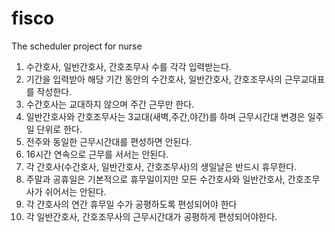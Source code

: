 # fisco
The scheduler project for nurse

1. 수간호사, 일반간호사, 간호조무사 수를 각각 입력받는다.
2. 기간을 입력받아 해당 기간 동안의 수간호사, 일반간호사, 간호조무사의 근무교대표를 작성한다.
3. 수간호사는 교대하지 않으며 주간 근무만 한다.
4. 일반간호사와 간호조무사는 3교대(새벽,주간,야간)를 하며 근무시간대 변경은 일주일 단위로 한다.
5. 전주와 동일한 근무시간대를 편성하면 안된다.
6. 16시간 연속으로 근무를 서서는 안된다.
7. 각 간호사(수간호사, 일반간호사, 간호조무사)의 생일날은 반드시 휴무한다.
8. 주말과 공휴일은 기본적으로 휴무일이지만 모든 수간호사와 일반간호사, 간호조무사가 쉬어서는 안된다.
9. 각 간호사의 연간 휴무일 수가 공평하도록 편성되어야 한다 
10. 각 일반간호사, 간호조무사의 근무시간대가 공평하게 편성되어야한다.